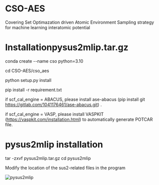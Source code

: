 # CSO-AES
Covering Set Optimazation driven Atomic Environment Sampling strategy for machine learning interatomic potential 

# Installationpysus2mlip.tar.gz
conda create --name cso python=3.10

cd CSO-AES/cso_aes

python setup.py install

pip install -r requirement.txt

if scf_cal_engine = ABACUS, please  install ase-abacus (pip install git https://gitlab.com/1041176461/ase-abacus.git) .

if scf_cal_engine = VASP, please install VASPKIT (https://vaspkit.com/installation.html) to automatically generate POTCAR file.


# pysus2mlip installation
tar -zxvf pysus2mlip.tar.gz
cd pysus2mlip

Modify the location of the sus2-related files in the program

![pysus2mlip](https://github.com/user-attachments/assets/c432dc3b-16b2-4ac0-8e53-f3ade9aec096)

